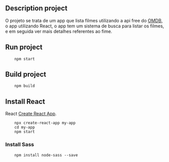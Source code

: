 ## Description project

O projeto se trata de um app que lista filmes utilizando a api free do [OMDB](http://www.omdbapi.com/), o app utilizando React, o app tem um sistema de busca para  listar os filmes, e em seguida ver mais detalhes referentes ao fime.

## Run project

```
	npm start
```

## Build project

```
	npm build 
```

## Install React 

React [Create React App](https://github.com/facebook/create-react-app).

``` 
	npx create-react-app my-app
	cd my-app
	npm start 
```

### Install Sass

```
	npm install node-sass --save
```